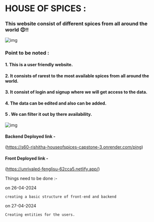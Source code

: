 # HOUSE OF SPICES :


### This website consist of different spices from all around the world 😍!!

![img](https://www.tastingtable.com/img/gallery/tips-you-need-when-cooking-with-spices/intro-1683560012.jpg)
### Point to be noted :
#### 1. This is a user friendly website.
#### 2. It consists of rarest to the most available spices from all around the world.
#### 3. It consist of login and signup where we will get access to the data.
#### 4. The data can be edited and also can be added.
#### 5 . We can filter it out by there availability.


![img](https://www.gastrotravelogue.com/wp-content/uploads/2020/06/spice-header.jpg)

#### Backend Deployed link -
(https://s60-rishitha-houseofspices-capstone-3.onrender.com/ping)

#### Front Deployed link -
(https://unrivaled-fenglisu-62cca5.netlify.app/)

Things need to be done :-

on 26-04-2024 

    creating a basic structure of front-end and backend 

on 27-04-2024

    Creating entities for the users.
